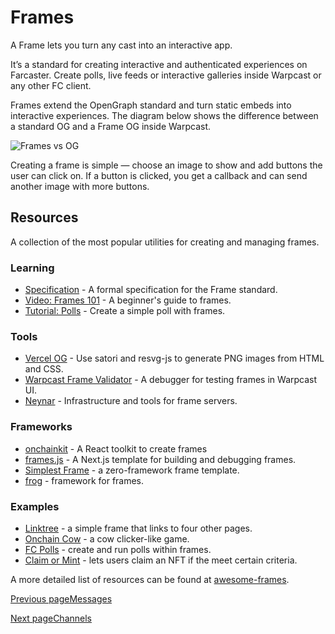 
# Frames [​](#frames)

A Frame lets you turn any cast into an interactive app.

It’s a standard for creating interactive and authenticated experiences on Farcaster. Create polls, live feeds or interactive galleries inside Warpcast or any other FC client.

Frames extend the OpenGraph standard and turn static embeds into interactive experiences. The diagram below shows the difference between a standard OG and a Frame OG inside Warpcast.

![Frames vs OG](https://docs.farcaster.xyz/learn/what-is-farcaster/frames/assets/frame_og.fVqFIQuZ.png)

Creating a frame is simple — choose an image to show and add buttons the user can click on. If a button is clicked, you get a callback and can send another image with more buttons.

## Resources [​](#resources)

A collection of the most popular utilities for creating and managing frames.

### Learning [​](#learning)

- [Specification](./../../reference/frames/spec) - A formal specification for the Frame standard.
- [Video: Frames 101](https://youtu.be/rp9X8rAPzPM?si=PWm3vBFCTtaoE_Ua) - A beginner's guide to frames.
- [Tutorial: Polls](./../../developers/guides/frames/poll) - Create a simple poll with frames.

### Tools [​](#tools)

- [Vercel OG](https://vercel.com/docs/functions/og-image-generation) - Use satori and resvg-js to generate PNG images from HTML and CSS.
- [Warpcast Frame Validator](https://warpcast.com/~/developers/frames) - A debugger for testing frames in Warpcast UI.
- [Neynar](https://docs.neynar.com/docs/how-to-build-farcaster-frames-with-neynar) - Infrastructure and tools for frame servers.

### Frameworks [​](#frameworks)

- [onchainkit](https://github.com/coinbase/onchainkit) - A React toolkit to create frames
- [frames.js](https://framesjs.org/) - A Next.js template for building and debugging frames.
- [Simplest Frame](https://github.com/depatchedmode/simplest-frame) - a zero-framework frame template.
- [frog](https://frog.fm) - framework for frames.

### Examples [​](#examples)

- [Linktree](https://replit.com/@soren/Linktree-Frame?v=1) - a simple frame that links to four other pages.
- [Onchain Cow](https://github.com/WillPapper/On-Chain-Cow-Farcaster-Frame) - a cow clicker-like game.
- [FC Polls](https://github.com/farcasterxyz/fc-polls) - create and run polls within frames.
- [Claim or Mint](https://github.com/horsefacts/base-mint-with-warps) - lets users claim an NFT if the meet certain criteria.

  

A more detailed list of resources can be found at [awesome-frames](https://github.com/davidfurlong/awesome-frames).

[Previous pageMessages](/learn/what-is-farcaster/messages)

[Next pageChannels](/learn/what-is-farcaster/channels)